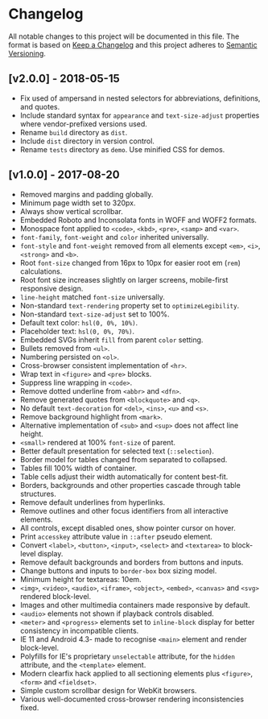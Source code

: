 # Changelog
All notable changes to this project will be documented in this file. The format is based on [Keep a Changelog](http://keepachangelog.com/en/1.0.0/) and this project adheres to [Semantic Versioning](http://semver.org/spec/v2.0.0.html).

## [v2.0.0] - 2018-05-15
- Fix used of ampersand in nested selectors for abbreviations, definitions, and quotes.
- Include standard syntax for ``appearance`` and ``text-size-adjust`` properties where vendor-prefixed versions used.
- Rename ``build`` directory as ``dist``.
- Include ``dist`` directory in version control.
- Rename ``tests`` directory as ``demo``. Use minified CSS for demos.

## [v1.0.0] - 2017-08-20
- Removed margins and padding globally.
- Minimum page width set to 320px.
- Always show vertical scrollbar.
- Embedded Roboto and Inconsolata fonts in WOFF and WOFF2 formats.
- Monospace font applied to ``<code>``, ``<kbd>``, ``<pre>``, ``<samp>`` and ``<var>``.
- ``font-family``, ``font-weight`` and ``color`` inherited universally.
- ``font-style`` and ``font-weight`` removed from all elements except ``<em>``, ``<i>``, ``<strong>`` and ``<b>``.
- Root ``font-size`` changed from 16px to 10px for easier root em (``rem``) calculations.
- Root font size increases slightly on larger screens, mobile-first responsive design.
- ``line-height`` matched ``font-size`` universally.
- Non-standard ``text-rendering`` property set to ``optimizeLegibility``.
- Non-standard ``text-size-adjust`` set to 100%.
- Default text color: ``hsl(0, 0%, 10%)``.
- Placeholder text: ``hsl(0, 0%, 70%)``.
- Embedded SVGs inherit ``fill`` from parent ``color`` setting.
- Bullets removed from ``<ul>``.
- Numbering persisted on ``<ol>``.
- Cross-browser consistent implementation of ``<hr>``.
- Wrap text in ``<figure>`` and ``<pre>`` blocks.
- Suppress line wrapping in ``<code>``.
- Remove dotted underline from ``<abbr>`` and ``<dfn>``.
- Remove generated quotes from ``<blockquote>`` and ``<q>``.
- No default ``text-decoration`` for ``<del>``, ``<ins>``, ``<u>`` and ``<s>``.
- Remove background highlight from ``<mark>``.
- Alternative implementation of ``<sub>`` and ``<sup>`` does not affect line height.
- ``<small>`` rendered at 100% ``font-size`` of parent.
- Better default presentation for selected text (``::selection``).
- Border model for tables changed from separated to collapsed.
- Tables fill 100% width of container.
- Table cells adjust their width automatically for content best-fit.
- Borders, backgrounds and other properties cascade through table structures.
- Remove default underlines from hyperlinks.
- Remove outlines and other focus identifiers from all interactive elements.
- All controls, except disabled ones, show pointer cursor on hover.
- Print ``accesskey`` attribute value in ``::after`` pseudo element.
- Convert ``<label>``, ``<button>``, ``<input>``, ``<select>`` and ``<textarea>`` to block-level display.
- Remove default backgrounds and borders from buttons and inputs.
- Change buttons and inputs to ``border-box`` box sizing model.
- Minimum height for textareas: 10em.
- ``<img>``, ``<video>``, ``<audio>``, ``<iframe>``, ``<object>``, ``<embed>``, ``<canvas>`` and ``<svg>`` rendered block-level.
- Images and other multimedia containers made responsive by default.
- ``<audio>`` elements not shown if playback controls disabled.
- ``<meter>`` and ``<progress>`` elements set to ``inline-block`` display for better consistency in incompatible clients.
- IE 11 and Android 4.3- made to recognise ``<main>`` element and render block-level.
- Polyfills for IE's proprietary ``unselectable`` attribute, for the ``hidden`` attribute, and the ``<template>`` element.
- Modern clearfix hack applied to all sectioning elements plus ``<figure>``, ``<form>`` and ``<fieldset>``.
- Simple custom scrollbar design for WebKit browsers.
- Various well-documented cross-browser rendering inconsistencies fixed.
